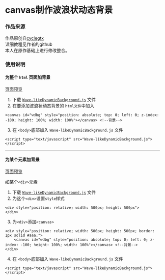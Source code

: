 <meta charset="utf-8">

# canvas制作波浪状动态背景

### 作品来源
作品原创自[cyclegtx](https://github.com/cyclegtx/wave_background)  
详细教程见作者的github  
本人在原作基础上进行修改整合。

### 使用说明

#### 为整个 `html` 页面加背景

[页面预览](https://jaceykan.github.io/MaterialLibrary/Wave-likeDynamicBackground/Wave-likeDynamicBackground-html.html)

1. 下载 [`Wave-likeDynamicBackground.js`](https://github.com/JaceyKan/MaterialLibrary/blob/master/Wave-likeDynamicBackground/Wave-likeDynamicBackground.html) 文件
2. 在要添加波浪状动态背景的 `html文件`中加入
```
<canvas id="wdbg" style="position: absolute; top: 0; left: 0; z-index: -100; height: 100%; width: 100%"></canvas> <!--背景-->
```
3. 在 `<body>`底部加入 `Wave-likeDynamicBackground.js` 文件
```
<script type="text/javascript" src="Wave-likeDynamicBackground.js"></script>
```

---

#### 为某个元素加背景

[页面预览](https://jaceykan.github.io/MaterialLibrary/Wave-likeDynamicBackground/Wave-likeDynamicBackground-div.html)

如某个`<div>`元素
1. 下载 [`Wave-likeDynamicBackground.js`](https://github.com/JaceyKan/MaterialLibrary/blob/master/Wave-likeDynamicBackground/Wave-likeDynamicBackground.html) 文件
2. 为这个`<div>`设置`style`样式
```
<div style="position: relative; width: 500px; height: 500px">
</div>
```
3. 为`<div>`添加`<canvas>`
```
<div style="position: relative; width: 500px; height: 500px; border: 1px solid #aaa;">
	<canvas id="wdbg" style="position: absolute; top: 0; left: 0; z-index: -100; height: 100%; width: 100%"></canvas> <!--背景-->
</div>
```
4. 在 `<body>`底部加入 `Wave-likeDynamicBackground.js` 文件
```
<script type="text/javascript" src="Wave-likeDynamicBackground.js"></script>
```


